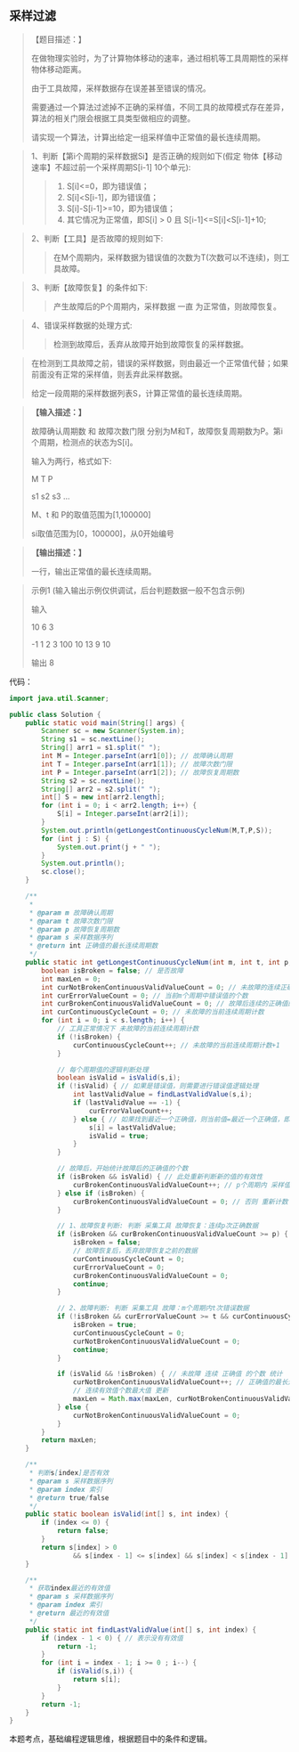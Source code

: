 ## 采样过滤

> 【题目描述：】
> 
> 在做物理实验时，为了计算物体移动的速率，通过相机等工具周期性的采样物体移动距离。
>
> 由于工具故障，采样数据存在误差甚至错误的情况。
>
> 需要通过一个算法过滤掉不正确的采样值，不同工具的故障模式存在差异，算法的相关门限会根据工具类型做相应的调整。
>
> 请实现一个算法，计算出给定一组采样值中正常值的最长连续周期。
>

> 1、判断【第i个周期的采样数据Si】是否正确的规则如下(假定 物体【移动速率】不超过前一个采样周期S[i-1] 10个单元):
>> 1) S[i]<=0，即为错误值；
>> 2) S[i]<S[i-1]，即为错误值；
>> 3) S[i]-S[i-1]>=10，即为错误值；
>> 4) 其它情况为正常值，即S[i] > 0 且 S[i-1]<=S[i]<S[i-1]+10;
> 

> 2、判断【工具】是否故障的规则如下:
>> 在M个周期内，采样数据为错误值的次数为T(次数可以不连续)，则工具故障。

> 3、判断【故障恢复】的条件如下:
>> 产生故障后的P个周期内，采样数据 一直 为正常值，则故障恢复。

> 4、错误采样数据的处理方式:
>> 检测到故障后，丢弃从故障开始到故障恢复的采样数据。

> 在检测到工具故障之前，错误的采样数据，则由最近一个正常值代替；如果前面没有正常的采样值，则丢弃此采样数据。
>
> 给定一段周期的采样数据列表S，计算正常值的最长连续周期。

> **【输入描述：】**
> 
> 故障确认周期数 和 故障次数门限 分别为M和T，故障恢复周期数为P。第i个周期，检测点的状态为S[i]。
>
> 输入为两行，格式如下:
> 
> M T P
> 
> s1 s2 s3 ...
> 
> M、t 和 P的取值范围为[1,100000]
> 
> si取值范围为[0，100000]，从0开始编号
>

> **【输出描述：】**
> 
> 一行，输出正常值的最长连续周期。

> 示例1 (输入输出示例仅供调试，后台判题数据一般不包含示例)
> 
> 输入
> 
> 10 6 3
> 
> -1 1 2 3 100 10 13 9 10
>
> 输出
> 8

代码：
```java
import java.util.Scanner;

public class Solution {
    public static void main(String[] args) {
        Scanner sc = new Scanner(System.in);
        String s1 = sc.nextLine();
        String[] arr1 = s1.split(" ");
        int M = Integer.parseInt(arr1[0]); // 故障确认周期
        int T = Integer.parseInt(arr1[1]); // 故障次数门限
        int P = Integer.parseInt(arr1[2]); // 故障恢复周期数
        String s2 = sc.nextLine();
        String[] arr2 = s2.split(" ");
        int[] S = new int[arr2.length];
        for (int i = 0; i < arr2.length; i++) {
            S[i] = Integer.parseInt(arr2[i]);
        }
        System.out.println(getLongestContinuousCycleNum(M,T,P,S));
        for (int j : S) {
            System.out.print(j + " ");
        }
        System.out.println();
        sc.close();
    }

    /**
     *
     * @param m 故障确认周期
     * @param t 故障次数门限
     * @param p 故障恢复周期数
     * @param s 采样数据序列
     * @return int 正确值的最长连续周期数
     */
    public static int getLongestContinuousCycleNum(int m, int t, int p, int[] s) {
        boolean isBroken = false; // 是否故障
        int maxLen = 0;
        int curNotBrokenContinuousValidValueCount = 0; // 未故障的连续正确值的计数
        int curErrorValueCount = 0; // 当前m个周期中错误值的个数
        int curBrokenContinuousValidValueCount = 0; // 故障后连续的正确值的计数
        int curContinuousCycleCount = 0; // 未故障的当前连续周期计数
        for (int i = 0; i < s.length; i++) {
            // 工具正常情况下 未故障的当前连续周期计数
            if (!isBroken) {
                curContinuousCycleCount++; // 未故障的当前连续周期计数+1
            }

            // 每个周期值的逻辑判断处理
            boolean isValid = isValid(s,i);
            if (!isValid) { // 如果是错误值，则需要进行错误值逻辑处理
                int lastValidValue = findLastValidValue(s,i);
                if (lastValidValue == -1) {
                    curErrorValueCount++;
                } else { // 如果找到最近一个正确值，则当前值=最近一个正确值，即当前值为正确的
                    s[i] = lastValidValue;
                    isValid = true;
                }
            }

            // 故障后，开始统计故障后的正确值的个数
            if (isBroken && isValid) { // 此处重新判断新的值的有效性
                curBrokenContinuousValidValueCount++; // p个周期内 采样值 一直要有效
            } else if (isBroken) {
                curBrokenContinuousValidValueCount = 0; // 否则 重新计数
            }

            // 1、故障恢复判断: 判断 采集工具 故障恢复：连续p次正确数据
            if (isBroken && curBrokenContinuousValidValueCount >= p) {
                isBroken = false;
                // 故障恢复后，丢弃故障恢复之前的数据
                curContinuousCycleCount = 0;
                curErrorValueCount = 0;
                curBrokenContinuousValidValueCount = 0;
                continue;
            }

            // 2、故障判断: 判断 采集工具 故障：m个周期内t次错误数据
            if (!isBroken && curErrorValueCount >= t && curContinuousCycleCount <= m) {
                isBroken = true;
                curContinuousCycleCount = 0;
                curNotBrokenContinuousValidValueCount = 0;
                continue;
            }

            if (isValid && !isBroken) { // 未故障 连续 正确值 的个数 统计
                curNotBrokenContinuousValidValueCount++; // 正确值的最长连续周期数+1
                // 连续有效值个数最大值 更新
                maxLen = Math.max(maxLen, curNotBrokenContinuousValidValueCount);
            } else {
                curNotBrokenContinuousValidValueCount = 0;
            }
        }
        return maxLen;
    }

    /**
     * 判断s[index]是否有效
     * @param s 采样数据序列
     * @param index 索引
     * @return true/false
     */
    public static boolean isValid(int[] s, int index) {
        if (index <= 0) {
            return false;
        }
        return s[index] > 0
                && s[index - 1] <= s[index] && s[index] < s[index - 1] + 10;
    }

    /**
     * 获取index最近的有效值
     * @param s 采样数据序列
     * @param index 索引
     * @return 最近的有效值
     */
    public static int findLastValidValue(int[] s, int index) {
        if (index - 1 < 0) { // 表示没有有效值
            return -1;
        }
        for (int i = index - 1; i >= 0 ; i--) {
            if (isValid(s,i)) {
                return s[i];
            }
        }
        return -1;
    }
}
```
本题考点，基础编程逻辑思维，根据题目中的条件和逻辑。
